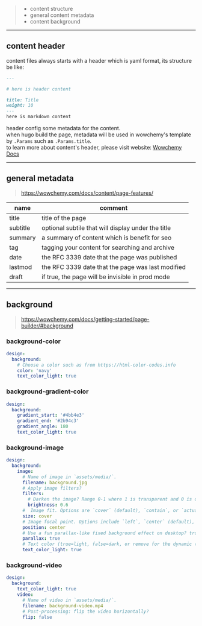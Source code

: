 >
> - content structure
> - general content metadata
> - content background

---

## content header

content files always starts with a header which is yaml format, its structure be like:

```markdown
---

# here is header content

title: Title
weight: 10
---
here is markdown content
```

header config some metadata for the content. \
when hugo build the page, metadata will be used in wowchemy's template by `.Params` such as `.Params.title`. \
to learn more about content's header, please visit
website: [Wowchemy Docs](https://wowchemy.com/docs/content/front-matter/)

---

## general metadata

> https://wowchemy.com/docs/content/page-features/

| name     | comment                                            |
|----------|----------------------------------------------------|
| title    | title of the page                                  |
| subtitle | optional subtile that will display under the title |
| summary  | a summary of content which is benefit for seo      |
| tag      | tagging your content for searching and archive     |
| date     | the RFC 3339 date that the page was published      |
| lastmod  | the RFC 3339 date that the page was last modified  |
| draft    | if true, the page will be invisible in prod mode   |

---

## background 

> https://wowchemy.com/docs/getting-started/page-builder/#background

### background-color

```yaml
design: 
  background:
    # Choose a color such as from https://html-color-codes.info
    color: 'navy'
    text_color_light: true
```

### background-gradient-color

```yaml
design: 
  background:
    gradient_start: '#4bb4e3'
    gradient_end: '#2b94c3'
    gradient_angle: 180
    text_color_light: true
```

### background-image

```yaml
design:
  background:
    image:
      # Name of image in `assets/media/`.
      filename: background.jpg
      # Apply image filters?
      filters:
        # Darken the image? Range 0-1 where 1 is transparent and 0 is opaque.
        brightness: 0.6
      #  Image fit. Options are `cover` (default), `contain`, or `actual` size.
      size: cover
      # Image focal point. Options include `left`, `center` (default), or `right`.
      position: center
      # Use a fun parallax-like fixed background effect on desktop? true/false
      parallax: true
      # Text color (true=light, false=dark, or remove for the dynamic theme color).
      text_color_light: true
```

### background-video

```yaml
design: 
  background:
    text_color_light: true
    video:
      # Name of video in `assets/media/`.
      filename: background-video.mp4
      # Post-processing: flip the video horizontally?
      flip: false
```
